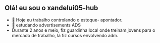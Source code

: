 ## Olá! eu sou o xandelui05-hub

- 🔭 Hoje eu trabalho controlando o estoque- apontador.
- 🌱 estudando advertisements ADS
- Durante 2 anos e meio, fiz guardinha local onde treinam jovens para o mercado de trabalho, lá fiz cursos envolvendo adm.
